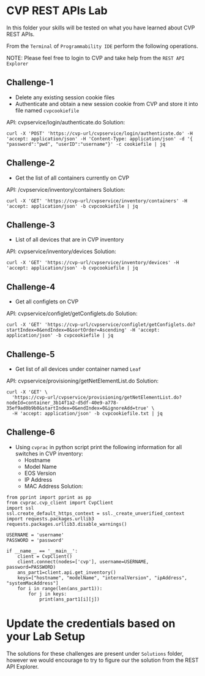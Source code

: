 # CVP REST APIs Lab

In this folder your skills will be tested on what you have learned about CVP REST APIs.

From the `Terminal` of `Programmability IDE` perform the following operations.

NOTE: Please feel free to login to CVP and take help from the `REST API Explorer`

## Challenge-1

- Delete any existing session cookie files
- Authenticate and obtain a new session cookie from CVP and store it into file named `cvpcookiefile`

API: cvpservice/login/authenticate.do
Solution: 
```
curl -X 'POST' 'https://cvp-url/cvpservice/login/authenticate.do' -H 'accept: application/json' -H 'Content-Type: application/json' -d '{ "password":"pwd", "userID":"username"}' -c cookiefile | jq
```
## Challenge-2

- Get the list of all containers currently on CVP

API: /cvpservice/inventory/containers
Solution: 
```
curl -X 'GET' 'https://cvp-url/cvpservice/inventory/containers' -H 'accept: application/json' -b cvpcookiefile | jq
```

## Challenge-3

- List of all devices that are in CVP inventory

API: cvpservice/inventory/devices
Solution: 
```
curl -X 'GET' 'https://cvp-url/cvpservice/inventory/devices' -H 'accept: application/json' -b cvpcookiefile | jq
```

## Challenge-4

- Get all configlets on CVP

API: cvpservice/configlet/getConfiglets.do
Solution: 
```
curl -X 'GET' 'https://cvp-url/cvpservice/configlet/getConfiglets.do?startIndex=0&endIndex=0&sortOrder=Ascending' -H 'accept: application/json' -b cvpcookiefile | jq
```

## Challenge-5

- Get list of all devices under container named `Leaf`

API: cvpservice/provisioning/getNetElementList.do
Solution: 
```
curl -X 'GET' \
  'https://cvp-url/cvpservice/provisioning/getNetElementList.do?nodeId=container_3b14f1a2-d5df-40e9-a778-35ef9ad0b9b0&startIndex=0&endIndex=0&ignoreAdd=true' \
  -H 'accept: application/json' -b cvpcookiefile.txt | jq
```

## Challenge-6

- Using `cvprac` in python script print the following information for all switches in  CVP inventory:
  - Hostname
  - Model Name
  - EOS Version
  - IP Address
  - MAC Address
Solution:
```
from pprint import pprint as pp
from cvprac.cvp_client import CvpClient
import ssl
ssl.create_default_https_context = ssl._create_unverified_context
import requests.packages.urllib3
requests.packages.urllib3.disable_warnings()

USERNAME = 'username'
PASSWORD = 'password'

if __name__ == '__main__':
    client = CvpClient()
    client.connect(nodes=['cvp'], username=USERNAME, password=PASSWORD)
    ans_part1=client.api.get_inventory()
    keys=["hostname", "modelName", "internalVersion", "ipAddress", "systemMacAddress"]
    for i in range(len(ans_part1)):
        for j in keys:
            print(ans_part1[i][j])
```

# Update the credentials based on your Lab Setup

The solutions for these challenges are present under `Solutions` folder, however we would encourage to try to figure our the solution from the REST API Explorer.
